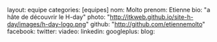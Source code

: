 layout: equipe
categories: [equipes]
nom: Molto
prenom: Etienne
bio: "a hâte de découvrir le H-day"
photo: "http://itkweb.github.io/site-h-day/images/h-day-logo.png"
github: "http://github.com/etiennemolto"
facebook: 
twitter: 
viadeo: 
linkedin: 
googleplus: 
blog: 
